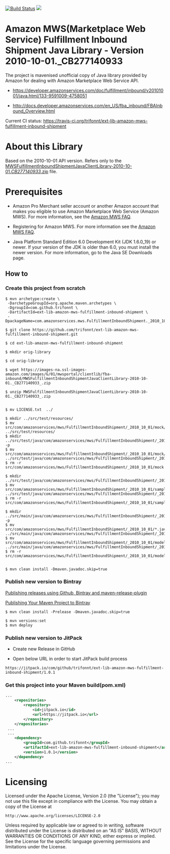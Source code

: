 [![Build Status](https://travis-ci.org/trifonnt/ext-lib-amazon-mws-fulfillment-inbound-shipment.png?branch=master)](https://travis-ci.org/trifonnt/ext-lib-amazon-mws-fulfillment-inbound-shipment)
[![](https://jitpack.io/v/trifonnt/ext-lib-amazon-mws-fulfillment-inbound-shipment.svg)](https://jitpack.io/#trifonnt/ext-lib-amazon-mws-fulfillment-inbound-shipment)


Amazon MWS(Marketplace Web Service) Fulfillment Inbound Shipment Java Library - Version 2010-10-01._CB277140933
=============================================================================== 
The project is mavenised unofficial copy of Java library provided by Amazon for dealing with Amazon Marketplace Web Service API.

 - https://developer.amazonservices.com/doc/fulfillment/inbound/v20101001/java.html/133-9591009-4758051

 - http://docs.developer.amazonservices.com/en_US/fba_inbound/FBAInbound_Overview.html

Current CI status: https://travis-ci.org/trifonnt/ext-lib-amazon-mws-fulfillment-inbound-shipment


About this Library
=============================================================================== 

Based on the 2010-10-01 API version.
Refers only to the [MWSFulfillmentInboundShipmentJavaClientLibrary-2010-10-01._CB277140933_.zip](https://images-na.ssl-images-amazon.com/images/G/01/mwsportal/clientlib/fba-inbound/MWSFulfillmentInboundShipmentJavaClientLibrary-2010-10-01._CB277140933_.zip) file.


Prerequisites
=============================================================================== 

- Amazon Pro Merchant seller account or another Amazon account that makes you eligible to use Amazon Marketplace Web Service (Amazon MWS). For more information, see the [Amazon MWS FAQ](https://developer.amazonservices.com/gp/mws/faq.html).

- Registering for Amazon MWS. For more information see the [Amazon MWS FAQ](https://developer.amazonservices.com/gp/mws/faq.html).

- Java Platform Standard Edition 6.0 Development Kit (JDK 1.6.0_19) or newer. If your version of the JDK is older than 6.0, you must install the newer version. For more information, go to the Java SE Downloads page. 


## How to

### Create this project from scratch
```shell
$ mvn archetype:create \
 -DarchetypeGroupId=org.apache.maven.archetypes \
 -DgroupId=com.github.trifonnt \
 -DartifactId=ext-lib-amazon-mws-fulfillment-inbound-shipment \
 -DpackageName=com.amazonservices.mws.FulfillmentInboundShipment._2010_10_01
```

```shell
$ git clone https://github.com/trifonnt/ext-lib-amazon-mws-fulfillment-inbound-shipment.git

$ cd ext-lib-amazon-mws-fulfillment-inbound-shipment

$ mkdir orig-library

$ cd orig-library

$ wget https://images-na.ssl-images-amazon.com/images/G/01/mwsportal/clientlib/fba-inbound/MWSFulfillmentInboundShipmentJavaClientLibrary-2010-10-01._CB277140933_.zip

$ unzip MWSFulfillmentInboundShipmentJavaClientLibrary-2010-10-01._CB277140933_.zip


$ mv LICENSE.txt  ../

$ mkdir ../src/test/resources/
$ mv src/com/amazonservices/mws/FulfillmentInboundShipment/_2010_10_01/mock/*.xml ../src/test/resources/
$ mkdir ../src/test/java/com/amazonservices/mws/FulfillmentInboundShipment/_2010_10_01/mock/ -p
$ mv src/com/amazonservices/mws/FulfillmentInboundShipment/_2010_10_01/mock/FBAInboundServiceMWSMock.java ../src/test/java/com/amazonservices/mws/FulfillmentInboundShipment/_2010_10_01/mock/
$ rm -r src/com/amazonservices/mws/FulfillmentInboundShipment/_2010_10_01/mock

$ mkdir ../src/test/java/com/amazonservices/mws/FulfillmentInboundShipment/_2010_10_01/samples/
$ mv src/com/amazonservices/mws/FulfillmentInboundShipment/_2010_10_01/samples/*.java ../src/test/java/com/amazonservices/mws/FulfillmentInboundShipment/_2010_10_01/samples/
$ rm -r src/com/amazonservices/mws/FulfillmentInboundShipment/_2010_10_01/samples

$ mkdir ../src/main/java/com/amazonservices/mws/FulfillmentInboundShipment/_2010_10_01/model/ -p
$ mv src/com/amazonservices/mws/FulfillmentInboundShipment/_2010_10_01/*.java ../src/main/java/com/amazonservices/mws/FulfillmentInboundShipment/_2010_10_01/
$ mv src/com/amazonservices/mws/FulfillmentInboundShipment/_2010_10_01/model/*.java ../src/main/java/com/amazonservices/mws/FulfillmentInboundShipment/_2010_10_01/model
$ rm -r src/com/amazonservices/mws/FulfillmentInboundShipment/_2010_10_01/model


$ mvn clean install -Dmaven.javadoc.skip=true
```

### Publish new version to Bintray

 [Publishing releases using Github, Bintray and maven-release-plugin](http://veithen.github.io/2013/05/26/github-bintray-maven-release-plugin.html)

 [Publishing Your Maven Project to Bintray](https://blog.bintray.com/2015/09/17/publishing-your-maven-project-to-bintray/)

```shell
$ mvn clean install -Prelease -Dmaven.javadoc.skip=true

$ mvn versions:set
$ mvn deploy
```

### Publish new version to JitPack

 - Create new Release in GitHub

 - Open below URL in order to start JitPack build process

```shell
https://jitpack.io/com/github/trifonnt/ext-lib-amazon-mws-fulfillment-inbound-shipment/1.0.1
```

### Get this project into your Maven build(pom.xml)
```xml
...
	<repositories>
		<repository>
		    <id>jitpack.io</id>
		    <url>https://jitpack.io</url>
		</repository>
	</repositories>
 ...
 ...
 	<dependency>
	    <groupId>com.github.trifonnt</groupId>
	    <artifactId>ext-lib-amazon-mws-fulfillment-inbound-shipment</artifactId>
	    <version>1.0.1</version>
	</dependency>
...
```

Licensing
=============================================================================== 

Licensed under the Apache License, Version 2.0 (the "License");
you may not use this file except in compliance with the License.
You may obtain a copy of the License at

    http://www.apache.org/licenses/LICENSE-2.0

Unless required by applicable law or agreed to in writing, software
distributed under the License is distributed on an "AS IS" BASIS,
WITHOUT WARRANTIES OR CONDITIONS OF ANY KIND, either express or implied.
See the License for the specific language governing permissions and
limitations under the License.

